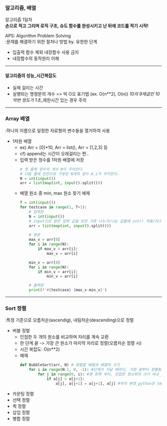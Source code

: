 ### 알고리즘, 배열  
알고리즘 1일차  
**손으로 적고 그리며 로직 구조, 슈도 함수를 완성시키고 난 뒤에 코드를 적기 시작!**

APS: Algorithm Problem Solving  
:문제를 해결하기 위한 절차나 방법 by. 유한한 단계  
- 입출력 함수 제외 내장함수 사용 금지 
- 내장함수의 동작원리 이해

***
#### 알고리즘의 성능_시간복잡도  
- 실제 걸리는 시간
- 실행되는 명령문의 개수
=> 빅 O오 표기법 (ex. O(n**2), O(n))
*10의 9제곱인 10억번 정도가 1초*_제한시간 있는 경우 주의  

***
### Array 배열  
:하나의 이름으로 일정한 자료형의 변수들을 열거하여 사용  
- 1차원 배열
  - ex) Arr = [0]*10,  Arr = list(), Arr = [1,2,3] 등 
  - cf) append는 시간이 오래걸리는 편..
  - 입력 받은 정수를 1차원 배열에 저장
    ```python
    # 첫 줄에 양수의 개수 N이 주어진다.
    # 다음 줄에 빈칸으로 구분된 N개의 양수 A_i가 주어진다.
    N = int(input())
    arr = list(map(int, input().split()))
    ```
  - 배열 원소 중 min, max 원소 찾기 예제
    ```python
    T = int(input())
    for testcase in range(1, T+1):
        # 입력문
        N = int(input())
        # input으로 받은 입력 값을 빈칸 기준 나누기/나눈 값들에 int() 적용/리스트에 저장
        arr = list(map(int, input().split()))
        
        # 본문
        max_v = arr[0]
        for i in range(N):
            if max_v < arr[i]:
                max_v = arr[i]

        min_v = arr[0]
        for i in range(N):
            if min_v > arr[i]:
                min_v = arr[i]

        # 출력문
        print(f'#{testcase} {max_v-min_v}')
    ```
---
### Sort 정렬  
:특정 기준으로 오름차순(ascendig), 내림차순(descending)으로 정렬  
- 버블 정렬
  - 인접한 두 개의 원소를 비교하며 자리를 계속 교환
  - 한 단계 끝 -> 가장 큰 원소가 마지막 자리로 정렬(오름차순 정렬 시)
  - 시간 복잡도: O(n**2)
  - 예제
    ```python
    def BubbleSort(arr, N) # 정렬할 배열과 배열의 크기
        for i in range(N-1, 0, -1): #단계가 지날 때마다, 가장 끝부터 정렬됨
            for j in range(0, i): #맨 왼쪽 부터, 인접한 원소와의 크기 비교_-1인건 왼쪽, 오른쪽 비교
                if a[j] > a[j+1]:
                    a[j], a[j+1] = a[j+1], a[j] #위치 변경_python은 tmp불필요
    ```
- 카운팅 정렬
- 선택 정렬
- 퀵 정렬
- 삽입 정렬
- 병합 정렬
